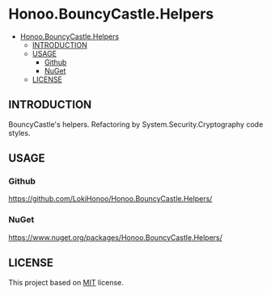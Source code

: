 # Honoo.BouncyCastle.Helpers

<!-- @import "[TOC]" {cmd="toc" depthFrom=1 depthTo=6 orderedList=false} -->

<!-- code_chunk_output -->

- [Honoo.BouncyCastle.Helpers](#honoobouncycastlehelpers)
  - [INTRODUCTION](#introduction)
  - [USAGE](#usage)
    - [Github](#github)
    - [NuGet](#nuget)
  - [LICENSE](#license)

<!-- /code_chunk_output -->

## INTRODUCTION

BouncyCastle's helpers. Refactoring by System.Security.Cryptography code styles.

## USAGE

### Github

<https://github.com/LokiHonoo/Honoo.BouncyCastle.Helpers/>

### NuGet

<https://www.nuget.org/packages/Honoo.BouncyCastle.Helpers/>

## LICENSE

This project based on [MIT](LICENSE) license.

